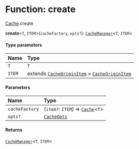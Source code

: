 # Function: create

[Cache](/en/auto-docs/editor/modules/Cache.md).create

**create**<`T`, `ITEM`>(`cacheFactory`, `opts?`): [`CacheManager`](/en/auto-docs/editor/interfaces/CacheManager.md)<`T`, `ITEM`>

#### Type parameters

| Name | Type |
| :------ | :------ |
| `T` | `T` |
| `ITEM` | extends [`CacheOriginItem`](/en/auto-docs/editor/interfaces/CacheOriginItem.md) = [`CacheOriginItem`](/en/auto-docs/editor/interfaces/CacheOriginItem.md) |

#### Parameters

| Name | Type |
| :------ | :------ |
| `cacheFactory` | (`item?`: `ITEM`) => [`Cache`](/en/auto-docs/editor/types/Cache-1.md)<`T`> |
| `opts?` | [`CacheOpts`](/en/auto-docs/editor/interfaces/CacheOpts.md) |

#### Returns

[`CacheManager`](/en/auto-docs/editor/interfaces/CacheManager.md)<`T`, `ITEM`>
